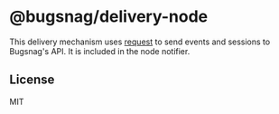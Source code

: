# @bugsnag/delivery-node

This delivery mechanism uses [request](https://github.com/request/request) to send events and sessions to Bugsnag's API. It is included in the node notifier.

## License
MIT
